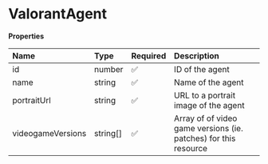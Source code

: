 # ValorantAgent

**Properties**

| Name              | Type     | Required | Description                                                     |
| :---------------- | :------- | :------- | :-------------------------------------------------------------- |
| id                | number   | ✅       | ID of the agent                                                 |
| name              | string   | ✅       | Name of the agent                                               |
| portraitUrl       | string   | ✅       | URL to a portrait image of the agent                            |
| videogameVersions | string[] | ✅       | Array of of video game versions (ie. patches) for this resource |
